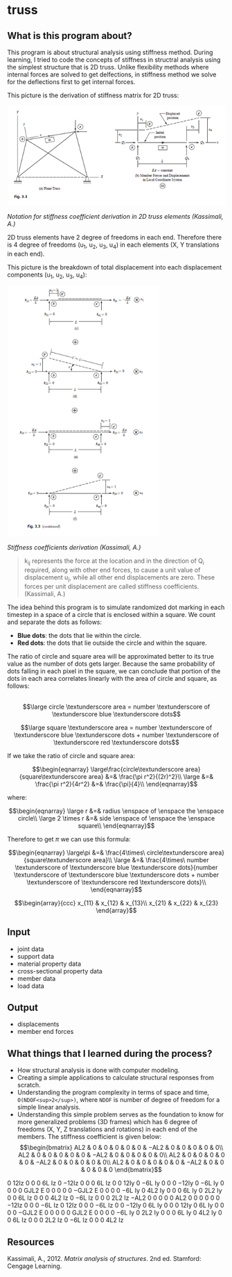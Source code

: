 # truss

## What is this program about?
This program is about structural analysis using stiffness method. 
During learning, I tried to code the concepts of stiffness in structral analysis using the simplest structure that is 2D truss.
Unlike flexibility methods where internal forces are solved to get delfections, in stiffness method we solve for the deflections first to get internal forces.

This picture is the derivation of stiffness matrix for 2D truss:

<img src="img/1.PNG" alt="2D truss structural elements" width="700"/>

*Notation for stiffness coefficient derivation in 2D truss elements (Kassimali, A.)*

2D truss elements have 2 degree of freedoms in each end. Therefore there is 4 degree of freedoms (u<sub>1</sub>, u<sub>2</sub>, u<sub>3</sub>, u<sub>4</sub>) in each elements (X, Y translations in each end).

This picture is the breakdown of total displacement into each displacement components (u<sub>1</sub>, u<sub>2</sub>, u<sub>3</sub>, u<sub>4</sub>):

<img src="img/2.PNG" alt="2D truss structural elements" width="350"/>

*Stiffness coefficients derivation (Kassimali, A.)*

>k<sub>ij</sub> represents the force at the location and in the direction of Q<sub>i</sub> required,
along with other end forces, to cause a unit value of displacement u<sub>j</sub>,
while all other end displacements are zero. These forces per unit displacement
are called stiffness coefficients. (Kassimali, A.)

The idea behind this program is to simulate randomized dot marking in each timestep in a space of a circle that is enclosed within a square. We count and separate the dots as follows:
- **Blue dots**: the dots that lie within the circle.
- **Red dots**: the dots that lie outside the circle and within the square.

The ratio of circle and square area will be approximated better to its true value as the number of dots gets larger. Because the same probability of dots falling in each pixel in the square, we can conclude that portion of the dots in each area correlates linearly with the area of circle and square, as follows: <br> <br>

$$\large circle \textunderscore area = number \textunderscore of \textunderscore blue \textunderscore dots$$

$$\large square \textunderscore area = number \textunderscore of \textunderscore blue \textunderscore dots + number \textunderscore of \textunderscore red \textunderscore dots$$

If we take the ratio of circle and square area:

$$\begin{eqnarray}
\large\frac{circle\textunderscore area}{square\textunderscore area} &=& \frac{\pi r^2}{(2r)^2}\\
\large &=& \frac{\pi r^2}{4r^2} &=& \frac{\pi}{4}\\
\end{eqnarray}$$

where:

$$\begin{eqnarray}
\large r &=& radius \enspace of \enspace the \enspace circle\\
\large 2 \times r &=& side \enspace of \enspace the \enspace square\\
\end{eqnarray}$$

Therefore to get $\pi$ we can use this formula:

$$\begin{eqnarray}
\large\pi &=& \frac{4\times\ circle\textunderscore area}{square\textunderscore area}\\
\large &=& \frac{4\times\ number \textunderscore of \textunderscore blue \textunderscore dots}{number \textunderscore of \textunderscore blue \textunderscore dots + number \textunderscore of \textunderscore red \textunderscore dots}\\
\end{eqnarray}$$

$$\begin{array}{ccc}
x_{11} & x_{12} & x_{13}\\
x_{21} & x_{22} & x_{23}
\end{array}$$

<!--
$$\begin{array}{ccc}
x_{11} & x_{12} & x_{13}\\
x_{21} & x_{22} & x_{23}
\end{array}$$
$$f(k) = {n \choose k} p^{k} (1-p)^{n-k}$$
$$f(k) = {n \choose k} p^{k} (1-p)^{n-k}$$
\[\begin{align*}2x -12 &= 4\\@lhs(sol)@ &= @rhs(sol)@ \end{align*}\]

$$\phant
-->
## Input
- joint data
- support data
- material property data
- cross-sectional property data
- member data
- load data

## Output
- displacements
- member end forces

## What things that I learned during the process?
- How structural analysis is done with computer modeling.
- Creating a simple applications to calculate structural responses from scratch.
- Understanding the program complexity in terms of space and time, `O(NDOF<sup>2</sup>)`, where `NDOF` is number of degree of freedom for a simple linear analysis.
- Understanding this simple problem serves as the foundation to know for more generalized problems (3D frames) which has 6 degree of freedoms (X, Y, Z translations and rotations) in each end of the members. The stiffness coefficient is given below:
$$\begin{bmatrix}
AL2 & 0 & 0 & 0 & 0 & 0 & −AL2 & 0 & 0 & 0 & 0 & 0\\
AL2 & 0 & 0 & 0 & 0 & 0 & −AL2 & 0 & 0 & 0 & 0 & 0\\
AL2 & 0 & 0 & 0 & 0 & 0 & −AL2 & 0 & 0 & 0 & 0 & 0\\
AL2 & 0 & 0 & 0 & 0 & 0 & −AL2 & 0 & 0 & 0 & 0 & 0
\end{bmatrix}$$

0 12Iz 0 0 0 6L Iz 0 −12Iz 0 0 0 6L Iz
0 0 12Iy 0 −6L Iy 0 0 0 −12Iy 0 −6L Iy 0
0 0 0
GJL2
E
0 0 0 0 0 −GJL2
E
0 0
0 0 −6L Iy 0 4L2 Iy 0 0 0 6L Iy 0 2L2 Iy 0
0 6L Iz 0 0 0 4L2 Iz 0 −6L Iz 0 0 0 2L2 Iz
−AL2 0 0 0 0 0 AL2 0 0 0 0 0
0 −12Iz 0 0 0 −6L Iz 0 12Iz 0 0 0 −6L Iz
0 0 −12Iy 0 6L Iy 0 0 0 12Iy 0 6L Iy 0
0 0 0 −GJL2
E
0 0 0 0 0
GJL2
E
0 0
0 0 −6L Iy 0 2L2 Iy 0 0 0 6L Iy 0 4L2 Iy 0
0 6L Iz 0 0 0 2L2 Iz 0 −6L Iz 0 0 0 4L2 Iz

## Resources
Kassimali, A., 2012. *Matrix analysis of structures*. 2nd ed. Stamford: Cengage Learning.